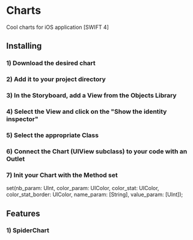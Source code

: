 # Charts
Cool charts for iOS application [SWIFT 4]

## Installing

### 1) Download the desired chart
### 2) Add it to your project directory
### 3) In the Storyboard, add a View from the Objects Library
### 4) Select the View and click on the "Show the identity inspector"
### 5) Select the appropriate Class
### 6) Connect the Chart (UIView subclass) to your code with an Outlet
### 7) Init your Chart with the Method set
set(nb_param: UInt, color_param: UIColor, color_stat: UIColor, color_stat_border: UIColor, name_param: [String], value_param: [UInt]);

## Features

### 1) SpiderChart
